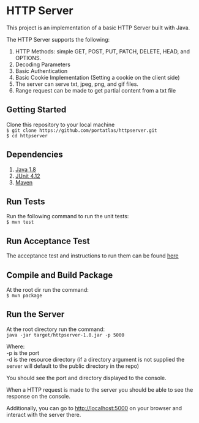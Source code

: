# HTTP Server
This project is an implementation of a basic HTTP Server built with Java. 

The HTTP Server supports the following:
1. HTTP Methods: simple GET, POST, PUT, PATCH, DELETE, HEAD, and OPTIONS.
2. Decoding Parameters
3. Basic Authentication
4. Basic Cookie Implementation (Setting a cookie on the client side)
5. The server can serve txt, jpeg, png, and gif files.
6. Range request can be made to get partial content from a txt file


## Getting Started
Clone this repository to your local machine
<br>
```$ git clone https://github.com/portatlas/httpserver.git```
<br>
```$ cd httpserver```

## Dependencies
1. [Java 1.8](http://docs.oracle.com/javase/8/docs/)
2. [JUnit 4.12](http://junit.org/junit4/)
3. [Maven](https://maven.apache.org)

## Run Tests
Run the following command to run the unit tests: <br>
```$ mvn test```

## Run Acceptance Test
The acceptance test and instructions to run them can be found [here](https://github.com/8thlight/cob_spec]) 

## Compile and Build Package
At the root dir run the command:<br>
```$ mvn package```

## Run the Server
At the root directory run the command:<br>
```java -jar target/httpserver-1.0.jar -p 5000```

Where:<br>
-p is the port<br>
-d is the resource directory (if a directory argument is not supplied the server will default to the public directory in the repo)

You should see the port and directory displayed to the console.

When a HTTP request is made to the server you should be able to see the response on the console.

Additionally, you can go to [http://localhost:5000](http://localhost:5000) on your browser and interact with the server there.
